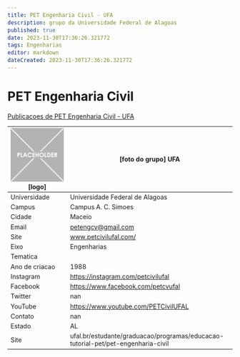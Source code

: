 ```yaml
---
title: PET Engenharia Civil - UFA
description: grupo da Universidade Federal de Alagoas
published: true
date: 2023-11-30T17:36:26.321772
tags: Engenharias
editor: markdown
dateCreated: 2023-11-30T17:36:26.321772
---
```


# PET Engenharia Civil

[Publicacoes de PET Engenharia Civil - UFA](/atividade/74PETEngenhariaCivilUFA/feed.md)

| ![placeholder.png](/placeholder.png) [logo] | [foto do grupo] UFA         |
| ------------------------------------------- | ------------------------------------------------- |
| Universidade                                | Universidade Federal de Alagoas      |
| Campus                                      | Campus A. C. Simoes            |
| Cidade                                      | Maceio             |
| Email                                       | petengcv@gmail.com             |
| Site                                        | www.petcivilufal.com/              |
| Eixo                                        | Engenharias              |
| Tematica                                    |           |
| Ano de criacao                              | 1988        |
| Instagram                                   | https://instagram.com/petcivilufal         |
| Facebook                                    | https://www.facebook.com/petcvufal          |
| Twitter                                     | nan           |
| YouTube                                     | https://www.youtube.com/PETCivilUFAL           |
| Contato                                     | nan         |
| Estado                                      |  AL            |
| Site                                        | ufal.br/estudante/graduacao/programas/educacao-tutorial-pet/pet-engenharia-civil |
